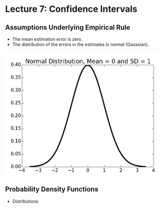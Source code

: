 # Lecture 7: Confidence Intervals

## Assumptions Underlying Empirical Rule
- The mean estimation error is zero.
- The distribution of the errors in the estimates is normal (Gaussian).

![alt text](image.png)

## Probability Density Functions
- Distributions